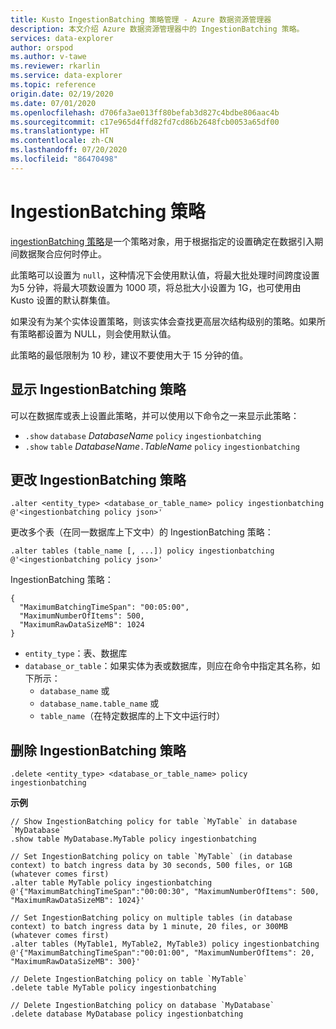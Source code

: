 ```yaml
---
title: Kusto IngestionBatching 策略管理 - Azure 数据资源管理器
description: 本文介绍 Azure 数据资源管理器中的 IngestionBatching 策略。
services: data-explorer
author: orspod
ms.author: v-tawe
ms.reviewer: rkarlin
ms.service: data-explorer
ms.topic: reference
origin.date: 02/19/2020
ms.date: 07/01/2020
ms.openlocfilehash: d706fa3ae013ff80befab3d827c4bdbe806aac4b
ms.sourcegitcommit: c17e965d4ffd82fd7cd86b2648fcb0053a65df00
ms.translationtype: HT
ms.contentlocale: zh-CN
ms.lasthandoff: 07/20/2020
ms.locfileid: "86470498"
---
```

# <a name="ingestionbatching-policy"></a>IngestionBatching 策略

[ingestionBatching 策略](batchingpolicy.md)是一个策略对象，用于根据指定的设置确定在数据引入期间数据聚合应何时停止。

此策略可以设置为 `null`，这种情况下会使用默认值，将最大批处理时间跨度设置为5 分钟，将最大项数设置为 1000 项，将总批大小设置为 1G，也可使用由 Kusto 设置的默认群集值。

如果没有为某个实体设置策略，则该实体会查找更高层次结构级别的策略。如果所有策略都设置为 NULL，则会使用默认值。 

此策略的最低限制为 10 秒，建议不要使用大于 15 分钟的值。

## <a name="displaying-the-ingestionbatching-policy"></a>显示 IngestionBatching 策略

可以在数据库或表上设置此策略，并可以使用以下命令之一来显示此策略：

* `.show` `database` *DatabaseName* `policy` `ingestionbatching`
* `.show` `table` *DatabaseName*`.`*TableName* `policy` `ingestionbatching`

## <a name="altering-the-ingestionbatching-policy"></a>更改 IngestionBatching 策略

```kusto
.alter <entity_type> <database_or_table_name> policy ingestionbatching @'<ingestionbatching policy json>'
```

更改多个表（在同一数据库上下文中）的 IngestionBatching 策略：

```kusto
.alter tables (table_name [, ...]) policy ingestionbatching @'<ingestionbatching policy json>'
```

IngestionBatching 策略：

```kusto
{
  "MaximumBatchingTimeSpan": "00:05:00",
  "MaximumNumberOfItems": 500, 
  "MaximumRawDataSizeMB": 1024
}
```

* `entity_type`：表、数据库
* `database_or_table`：如果实体为表或数据库，则应在命令中指定其名称，如下所示： 
  - `database_name` 或 
  - `database_name.table_name` 或 
  - `table_name`（在特定数据库的上下文中运行时）

## <a name="deleting-the-ingestionbatching-policy"></a>删除 IngestionBatching 策略

```kusto
.delete <entity_type> <database_or_table_name> policy ingestionbatching
```

**示例**

```kusto
// Show IngestionBatching policy for table `MyTable` in database `MyDatabase`
.show table MyDatabase.MyTable policy ingestionbatching 

// Set IngestionBatching policy on table `MyTable` (in database context) to batch ingress data by 30 seconds, 500 files, or 1GB (whatever comes first)
.alter table MyTable policy ingestionbatching @'{"MaximumBatchingTimeSpan":"00:00:30", "MaximumNumberOfItems": 500, "MaximumRawDataSizeMB": 1024}'

// Set IngestionBatching policy on multiple tables (in database context) to batch ingress data by 1 minute, 20 files, or 300MB (whatever comes first)
.alter tables (MyTable1, MyTable2, MyTable3) policy ingestionbatching @'{"MaximumBatchingTimeSpan":"00:01:00", "MaximumNumberOfItems": 20, "MaximumRawDataSizeMB": 300}'

// Delete IngestionBatching policy on table `MyTable`
.delete table MyTable policy ingestionbatching

// Delete IngestionBatching policy on database `MyDatabase`
.delete database MyDatabase policy ingestionbatching
```
